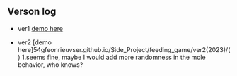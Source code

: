 ## Verson log
* ver1 [demo here](54gfeonrieuvser.github.io/Side_Project/feeding_game/ver1(2020)/)

* ver2 [demo here]54gfeonrieuvser.github.io/Side_Project/feeding_game/ver2(2023)/()
1.seems fine, maybe I would add more randomness in the mole behavior, who knows?